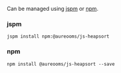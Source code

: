 Can be managed using
[jspm](http://jspm.io)
or [npm](https://github.com/npm/npm).

### jspm
```terminal
jspm install npm:@aureooms/js-heapsort
```

### npm
```terminal
npm install @aureooms/js-heapsort --save
```
